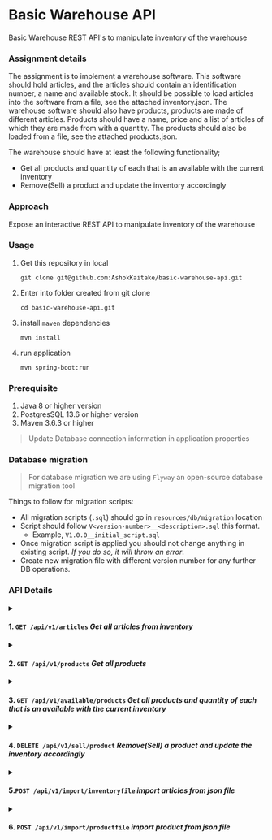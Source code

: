 # Basic Warehouse API
Basic Warehouse REST API's to manipulate inventory of the warehouse

### Assignment details
The assignment is to implement a warehouse software. This software should hold articles, and the articles should contain an identification number, a name and available stock.
It should be possible to load articles into the software from a file, see the attached inventory.json.
The warehouse software should also have products, products are made of different articles. Products should have a name, price and a list of articles of which they are made from with a quantity.
The products should also be loaded from a file, see the attached products.json.

The warehouse should have at least the following functionality;
* Get all products and quantity of each that is an available with the current inventory
* Remove(Sell) a product and update the inventory accordingly

### Approach
Expose an interactive REST API to manipulate inventory of the warehouse

### Usage

1. Get this repository in local
   ```shell
   git clone git@github.com:AshokKaitake/basic-warehouse-api.git
   ```
2. Enter into folder created from git clone
   ```shell
   cd basic-warehouse-api.git
   ```
3. install `maven` dependencies
   ```shell
   mvn install
   ``` 
3. run application
   ```shell
   mvn spring-boot:run
   ```
### Prerequisite
1. Java 8 or higher version
2. PostgresSQL 13.6 or higher version
3. Maven 3.6.3 or higher
> Update Database connection information in application.properties
### Database migration
> For database migration we are using `Flyway` an open-source database migration tool

Things to follow for migration scripts:
- All migration scripts (`.sql`) should go in `resources/db/migration` location
- Script should follow `V<version-number>__<description>.sql` this format.
    - Example, `V1.0.0__initial_script.sql`
- Once migration script is applied you should not change anything in existing script. _If you do so, it will throw an error_.
- Create new migration file with different version number for any further DB operations.

### API Details


<details>
<summary>

#### 1. `GET /api/v1/articles` _Get all articles from inventory_
</summary>
<p>

###### Request
```curl
curl http://localhost:8080/api/v1/articles
```
</p>
<p>

###### Response
```
{
    "responseCode": 200,
    "responseMessage": "Record found successfully",
    "responseData": [
        {
            "name": "leg",
            "stock": 12,
            "art_id": "1"
        },
        {
            "name": "screw",
            "stock": 17,
            "art_id": "2"
        },
        {
            "name": "seat",
            "stock": 2,
            "art_id": "3"
        },
        {
            "name": "table top",
            "stock": 1,
            "art_id": "4"
        }
    ]
}
```
</p>
</details>

<details>
<summary>

#### 2. `GET /api/v1/products` _Get all products_
</summary>
<p>

###### Request
```curl
curl http://localhost:8080/api/v1/products
```
</p>
<p>

###### Response
```
{
    "responseCode": 200,
    "responseMessage": "Record found successfully",
    "responseData": [
        {
            "name": "Dining Chair",
            "contain_articles": [
                {
                    "art_id": "1",
                    "amount_of": 4
                },
                {
                    "art_id": "2",
                    "amount_of": 8
                },
                {
                    "art_id": "3",
                    "amount_of": 1
                }
            ]
        },
        {
            "name": "Dinning Table",
            "contain_articles": [
                {
                    "art_id": "1",
                    "amount_of": 4
                },
                {
                    "art_id": "2",
                    "amount_of": 8
                },
                {
                    "art_id": "4",
                    "amount_of": 1
                }
            ]
        }
    ]
}
```
</p>
</details>

<details>
<summary>

#### 3. `GET /api/v1/available/products` _Get all products and quantity of each that is an available with the current inventory_
</summary>
<p>

###### Request
```curl
curl http://localhost:8080/api/v1/available/products
```
</p>
<p>

###### Response
```
{
    "responseCode": 200,
    "responseMessage": "Record found successfully",
    "responseData": [
        {
            "name": "Dining Chair",
            "isAvailable": true,
            "quantityInStock": 2,
            "contain_articles": [
                {
                    "stock": 12,
                    "art_id": "1",
                    "amount_of": 4
                },
                {
                    "stock": 17,
                    "art_id": "2",
                    "amount_of": 8
                },
                {
                    "stock": 2,
                    "art_id": "3",
                    "amount_of": 1
                }
            ]
        },
        {
            "name": "Dinning Table",
            "isAvailable": true,
            "quantityInStock": 1,
            "contain_articles": [
                {
                    "stock": 12,
                    "art_id": "1",
                    "amount_of": 4
                },
                {
                    "stock": 17,
                    "art_id": "2",
                    "amount_of": 8
                },
                {
                    "stock": 1,
                    "art_id": "4",
                    "amount_of": 1
                }
            ]
        }
    ]
}
```
</p>
</details>

<details>
<summary>

#### 4. `DELETE /api/v1/sell/product` _Remove(Sell) a product and update the inventory accordingly_
</summary>
<p>

###### Request
```curl
curl --location --request DELETE 'http://localhost:8080/api/v1/sell/product?productName=Dinning Table'
```
</p>
<p>

###### Response
```
{
    "responseCode": 200,
    "responseMessage": "Product has been sold",
    "responseData": {
        "name": "Dinning Table",
        "contain_articles": [
            {
                "art_id": "1",
                "amount_of": 4
            },
            {
                "art_id": "2",
                "amount_of": 8
            },
            {
                "art_id": "4",
                "amount_of": 1
            }
        ]
    }
}
```
</p>
</details>

<details>
<summary>

#### 5.`POST /api/v1/import/inventoryfile` _import articles from json file_
</summary>
<p>

###### Request
```curl
curl --location --request POST 'http://localhost:8080/api/v1/import/inventoryfile' --form 'file=@"<filepath>/inventory.json";type=application/json'
```
> Kindly change file path as per file location
</p>

<p>

###### Response
```
{
    "responseCode": 200,
    "responseMessage": "Record successfully imported",
    "responseData": [
        {
            "name": "leg",
            "stock": 12,
            "art_id": "1"
        },
        {
            "name": "screw",
            "stock": 17,
            "art_id": "2"
        },
        {
            "name": "seat",
            "stock": 2,
            "art_id": "3"
        },
        {
            "name": "table top",
            "stock": 1,
            "art_id": "4"
        }
    ]
}
```
</p>
</details>
<details>
<summary>

#### 6. `POST /api/v1/import/productfile` _import product from json file_
</summary>
<p>

##### Request
```curl
curl --location --request POST 'http://localhost:8080/api/v1/import/productfile' --form 'file=@"<filepath>/products.json";type=application/json'
```
> Kindly change file path as per file location
>
</p>
<p>

###### Response
```
{
    "responseCode": 200,
    "responseMessage": "Record successfully imported",
    "responseData": [
        {
            "name": "Dining Chair",
            "contain_articles": [
                {
                    "art_id": "1",
                    "amount_of": 4
                },
                {
                    "art_id": "2",
                    "amount_of": 8
                },
                {
                    "art_id": "3",
                    "amount_of": 1
                }
            ]
        },
        {
            "name": "Dinning Table",
            "contain_articles": [
                {
                    "art_id": "1",
                    "amount_of": 4
                },
                {
                    "art_id": "2",
                    "amount_of": 8
                },
                {
                    "art_id": "4",
                    "amount_of": 1
                }
            ]
        }
    ]
}
```
</p>
</details>
